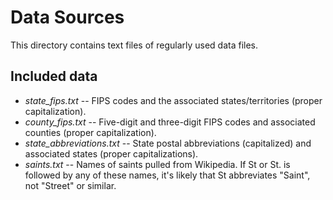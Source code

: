 # Data Sources
This directory contains text files of regularly used data files. 

## Included data

- *state_fips.txt* -- FIPS codes and the associated states/territories (proper capitalization).
- *county_fips.txt* -- Five-digit and three-digit FIPS codes and associated counties (proper capitalization).
- *state_abbreviations.txt* -- State postal abbreviations (capitalized) and associated states (proper capitalizations).
- *saints.txt* -- Names of saints pulled from Wikipedia. If St or St. is followed by any of these names, it's likely that St abbreviates "Saint", not "Street" or similar.
